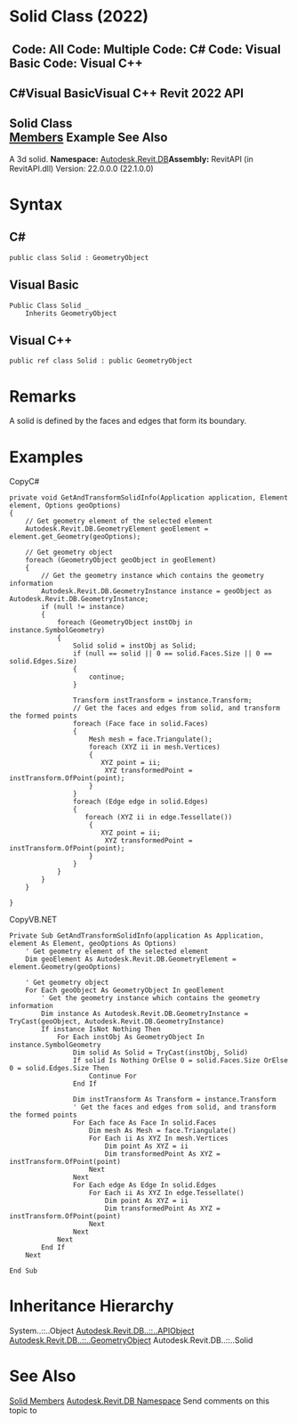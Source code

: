 # Solid Class (2022)

﻿
 Code: All Code: Multiple Code: C# Code: Visual Basic Code: Visual C++   
---  
C#Visual BasicVisual C++
Revit 2022 API  
---  
Solid Class  
[Members](ed60d240-5dac-cd79-82fc-7ef5b8577301.md "Solid Members") Example See Also  
---  
A 3d solid.
**Namespace:** [Autodesk.Revit.DB](87546ba7-461b-c646-cbb1-2cb8f5bff8b2.md "Autodesk.Revit.DB Namespace")**Assembly:** RevitAPI (in RevitAPI.dll) Version: 22.0.0.0 (22.1.0.0)
# Syntax
C#  
---  
```text
public class Solid : GeometryObject
```
  
Visual Basic  
---  
```text
Public Class Solid _
	Inherits GeometryObject
```
  
Visual C++  
---  
```text
public ref class Solid : public GeometryObject
```
  
# Remarks
A solid is defined by the faces and edges that form its boundary.
# Examples
CopyC#
```text
private void GetAndTransformSolidInfo(Application application, Element element, Options geoOptions)
{
    // Get geometry element of the selected element
    Autodesk.Revit.DB.GeometryElement geoElement = element.get_Geometry(geoOptions);

    // Get geometry object
    foreach (GeometryObject geoObject in geoElement)
    {
        // Get the geometry instance which contains the geometry information
        Autodesk.Revit.DB.GeometryInstance instance = geoObject as Autodesk.Revit.DB.GeometryInstance;
        if (null != instance)
        {
            foreach (GeometryObject instObj in instance.SymbolGeometry)
            {
                Solid solid = instObj as Solid;
                if (null == solid || 0 == solid.Faces.Size || 0 == solid.Edges.Size)
                {
                    continue;
                }

                Transform instTransform = instance.Transform;
                // Get the faces and edges from solid, and transform the formed points
                foreach (Face face in solid.Faces)
                {
                    Mesh mesh = face.Triangulate();
                    foreach (XYZ ii in mesh.Vertices)
                    {
                       XYZ point = ii;
                        XYZ transformedPoint = instTransform.OfPoint(point);
                    }
                }
                foreach (Edge edge in solid.Edges)
                {
                   foreach (XYZ ii in edge.Tessellate())
                    {
                       XYZ point = ii;
                        XYZ transformedPoint = instTransform.OfPoint(point);
                    }
                }
            }
        }
    }

}
```

CopyVB.NET
```text
Private Sub GetAndTransformSolidInfo(application As Application, element As Element, geoOptions As Options)
    ' Get geometry element of the selected element
    Dim geoElement As Autodesk.Revit.DB.GeometryElement = element.Geometry(geoOptions)

    ' Get geometry object
    For Each geoObject As GeometryObject In geoElement
        ' Get the geometry instance which contains the geometry information
        Dim instance As Autodesk.Revit.DB.GeometryInstance = TryCast(geoObject, Autodesk.Revit.DB.GeometryInstance)
        If instance IsNot Nothing Then
            For Each instObj As GeometryObject In instance.SymbolGeometry
                Dim solid As Solid = TryCast(instObj, Solid)
                If solid Is Nothing OrElse 0 = solid.Faces.Size OrElse 0 = solid.Edges.Size Then
                    Continue For
                End If

                Dim instTransform As Transform = instance.Transform
                ' Get the faces and edges from solid, and transform the formed points
                For Each face As Face In solid.Faces
                    Dim mesh As Mesh = face.Triangulate()
                    For Each ii As XYZ In mesh.Vertices
                        Dim point As XYZ = ii
                        Dim transformedPoint As XYZ = instTransform.OfPoint(point)
                    Next
                Next
                For Each edge As Edge In solid.Edges
                    For Each ii As XYZ In edge.Tessellate()
                        Dim point As XYZ = ii
                        Dim transformedPoint As XYZ = instTransform.OfPoint(point)
                    Next
                Next
            Next
        End If
    Next

End Sub
```

# Inheritance Hierarchy
System..::..Object [Autodesk.Revit.DB..::..APIObject](beb86ef5-39ad-3f0d-0cd9-0c929387a2bb.md "APIObject Class") [Autodesk.Revit.DB..::..GeometryObject](e0f15010-0e19-6216-e2f0-ab7978145daa.md "GeometryObject Class") Autodesk.Revit.DB..::..Solid
# See Also
[Solid Members](ed60d240-5dac-cd79-82fc-7ef5b8577301.md "Solid Members")
[Autodesk.Revit.DB Namespace](87546ba7-461b-c646-cbb1-2cb8f5bff8b2.md "Autodesk.Revit.DB Namespace")
Send comments on this topic to 